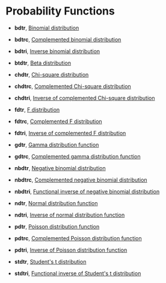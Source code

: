 # Probability Functions

* **bdtr**, [Binomial distribution](doubldoc.md#bdtr)
* **bdtrc**, [Complemented binomial distribution](doubldoc.md#bdtrc)
* **bdtri**, [Inverse binomial distribution](doubldoc.md#bdtri)

* **btdtr**, [Beta distribution](doubldoc.md#btdtr)

* **chdtr**, [Chi-square distribution](doubldoc.md#chdtr)
* **chdtrc**, [Complemented Chi-square distribution](doubldoc.md#chdtrc)
* **chdtri**, [Inverse of complemented Chi-square distribution](doubldoc.md#chdtri)

* **fdtr**, [F distribution](doubldoc.md#fdtr)
* **fdtrc**, [Complemented F distribution](doubldoc.md#fdtrc)
* **fdtri**, [Inverse of complemented F distribution](doubldoc.md#fdtri)

* **gdtr**, [Gamma distribution function](doubldoc.md#gdtr)
* **gdtrc**, [Complemented gamma distribution function](doubldoc.md#gdtrc)

* **nbdtr**, [Negative binomial distribution](doubldoc.md#nbdtr)
* **nbdtrc**, [Complemented negative binomial distribution](doubldoc.md#nbdtrc)
* **nbdtri**, [Functional inverse of negative binomial distribution](doubldoc.md#nbdtri)
* **ndtr**, [Normal distribution function](doubldoc.md#ndtr)
* **ndtri**, [Inverse of normal distribution function](doubldoc.md#ndtri)

* **pdtr**, [Poisson distribution function](doubldoc.md#pdtr)
* **pdtrc**, [Complemented Poisson distribution function](doubldoc.md#pdtrc)
* **pdtri**, [Inverse of Poisson distribution function](doubldoc.md#pdtri)

* **stdtr**, [Student's t distribution](doubldoc.md#stdtr)
* **stdtri**, [Functional inverse of Student's t distribution](doubldoc.md#stdtri)
